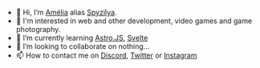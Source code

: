 - 👋 Hi, I’m [Amélia](https://pronouns.page/@Spyzilya) alias [Spyzilya](https://github.com/Spyzilya).
- 👀 I'm interested in web and other development, video games and game photography.
- 🌱 I’m currently learning [Astro.JS](https://astro.build/?ref=github.com/Spyzilya), [Svelte](https://docs.astro.build/fr/guides/integrations-guide/svelte/?ref=github.com/Spyzilya)
- 💞️ I’m looking to collaborate on nothing...
- 📫 How to contact me on [Discord](https://discord.com/users/1114315217640362107), [Twitter](https://twitter.com/Spyzilya) or [Instagram](https://www.instagram.com/Spyzilya/)

<!---
JuSpirits/JuSpirits is a ✨ special ✨ repository because its `README.md` (this file) appears on your GitHub profile.
You can click the Preview link to take a look at your changes.
--->
